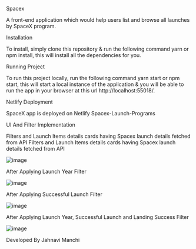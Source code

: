 Spacex 

A front-end application which would help users list and browse all launches by SpaceX program.

Installation

To install, simply clone this repository & run the following command yarn or npm install, this will install all the dependencies for you.

Running Project

To run this project locally, run the following command yarn start or npm start, this will start a local instance of the application & you will be able to run the app in your browser at this url http://localhost:55018/.

Netlify Deployment

SpaceX app is deployed on Netlify Spacex-Launch-Programs

UI And Filter Implementation

Filters and Launch Items details cards having Spacex launch details fetched from API
Filters and Launch Items details cards having Spacex launch details fetched from API

![image](https://user-images.githubusercontent.com/83904437/117692445-a722e180-b1da-11eb-8e16-9f64832e8856.png)

After Applying Launch Year Filter

![image](https://user-images.githubusercontent.com/83904437/117692508-b6099400-b1da-11eb-8d2b-00d40e497310.png)

After Applying Successful Launch Filter

![image](https://user-images.githubusercontent.com/83904437/117692561-c457b000-b1da-11eb-8711-01fb4215f910.png)

After Applying Launch Year, Successful Launch and Landing Success Filter

![image](https://user-images.githubusercontent.com/83904437/117692600-cd488180-b1da-11eb-8574-a0a4ed158902.png)


Developed By Jahnavi Manchi
